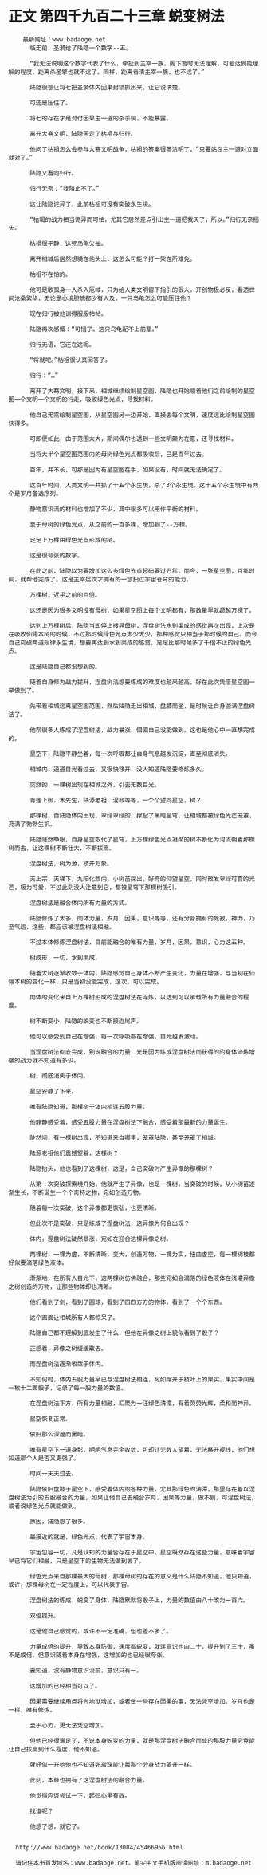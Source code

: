 # 正文 第四千九百二十三章 蜕变树法
        最新网址：www.badaoge.net
          临走前，圣漪给了陆隐一个数字--五。
      
          “我无法说明这个数字代表了什么，牵扯到主宰一族，阁下暂时无法理解，可若达到能理解的程度，距离杀圣擎也就不远了。同样，距离看清主宰一族，也不远了。”
      
          陆隐很想让将七把圣漪体内因果封锁抓出来，让它说清楚。
      
          可还是压住了。
      
          将七的存在才是对付因果主一道的杀手锏，不能暴露。
      
          离开大骞文明，陆隐带走了枯祖与归行。
      
          他问了枯祖怎么会参与大骞文明战争，枯祖的答案很简洁明了，“只要站在主一道对立面就对了。”
      
          陆隐又看向归行。
      
          归行无奈：“我阻止不了。”
      
          这让陆隐诧异了，此前枯祖可没有突破永生境。
      
          “枯竭的战力相当诡异而可怕，尤其它居然差点引出主一道把我灭了，所以。”归行无奈摇头。
      
          枯祖很平静，这死乌龟欠抽。
      
          离开相城后居然想骑在他头上，这怎么可能？打一架在所难免。
      
          枯祖不在怕的。
      
          他可是敢孤身一人杀入厄域，只为给人类文明留下指引的狠人。开创物极必反，看透世间沧桑繁华，无论是心境胆魄都少有人及，一只乌龟怎么可能压住他？
      
          现在归行被他训得服服帖帖。
      
          陆隐再次感慨：“可惜了。这只乌龟配不上前辈。”
      
          归行无语，它还在这呢。
      
          “将就吧。”枯祖很认真回答了。
      
          归行：“…”
      
          离开了大骞文明，接下来，相城继续绘制星空图，陆隐也开始顺着他们之前绘制的星空图一个文明一个文明的行走，吸收绿色光点，寻找材料。
      
          他自己无需绘制星空图，从星空图另一边开始，直接去每个文明，速度远比绘制星空图快得多。
      
          可即便如此，由于范围太大，期间偶尔也遇到一些文明颇为在意，还寻找材料。
      
          当将大半个星空图范围内的母树绿色光点都吸收后，已是百年过去。
      
          百年，并不长，可那是因为有星空图在手，如果没有，时间就无法确定了。
      
          这百年时间，人类文明一共抓了十五个永生境，杀了3个永生境。这十五个永生境中有两个是岁月备选序列。
      
          静物意识流的材料也增加了不少，其中很多可以用作平衡的材料。
      
          至于母树的绿色光点，从之前的一百多棵，增加到了--万棵。
      
          足足上万棵由绿色光点形成的树。
      
          这是很夸张的数字。
      
          在此之前，陆隐以为要增加这么多绿色光点起码要过万年，而今，一张星空图，百年时间，就帮他完成了。这是主宰层次才拥有的一念扫过宇宙苍穹的能力。
      
          万棵树，近乎之前的百倍。
      
          这还是因为很多文明没有母树，如果星空图上每个文明都有，那数量早就超越万棵了。
      
          达到上万棵树后，陆隐当即停止搜寻母树，涅盘树法水到渠成的感觉再次出现，上次是在吸收仙翎本树的时候，不过那时候绿色光点太少太少，那种感觉只相当于那时候的自己。而今自己突破两道规律永生境，想要再达到水到渠成的感觉，足足比那时候多了千倍不止的绿色光点。
      
          这是陆隐自己都没想到的。
      
          随着自身修为战力提升，涅盘树法想要练成的难度也越来越高，好在此次凭借星空图一举做到了。
      
          先带着相城远离星空图范围，然后陆隐走出相城，盘膝而坐，是时候让自身圆满涅盘树法了。
      
          他帮很多人练成了涅盘树法，战力暴涨，偏偏自己没能做到。这也是他心中一直想完成的。
      
          星空下，陆隐平静坐着，每一次呼吸都让自身气息越发沉淀，直至彻底消失。
      
          相城内，道道目光看过去，又很快移开，没人知道陆隐要修炼多久。
      
          突然的，一棵树出现在相城之外，引去无数目光。
      
          青莲上御，木先生，陆源老祖，混寂等等，一个个望向星空，树？
      
          那棵树，自陆隐体内出现，翠绿翠绿的，撑起了黑暗星穹，让相城都被绿色光芒笼罩，充满了勃勃生机。
      
          陆隐陡然睁眼，自身星空取代了星穹，上万棵绿色光点凝聚的树不断化为河流朝着那棵树而去，让这棵树不断壮大，不断拔高。
      
          涅盘树法，树为源，枝开万象。
      
          天上宗，天梯下，九阳化鼎内，小树苗探出，好奇的仰望星空，同时散发翠绿可喜的光芒，极为可爱，不过此刻没人注意到它，都被星穹下那棵树吸引。
      
          涅盘树法是融合体内所有力量的方式。
      
          陆隐修炼了太多，肉体力量，岁月，因果，意识等等，还有分身拥有的死寂，神力，乃至气运，这些，都应该被涅盘树法相融。
      
          不过本体修炼涅盘树法，目前能融合的唯有力量，岁月，因果，意识，心力这五种。
      
          树成形，一切，水到渠成。
      
          随着大树逐渐收敛于体内，陆隐感觉自己身体不断产生变化，力量在增强，与当初在仙翎本树的变化一样，只是当初没能完成，这次，可以完成。
      
          肉体的变化来自上万棵树形成的涅盘树法在淬炼，以达到可以承载所有力量融合的程度。
      
          树不断变小，陆隐的蜕变也不断接近尾声。
      
          他可以感受到自己在增强，每一次呼吸都在增强，目光越发激动。
      
          当涅盘树法彻底完成，别说融合的力量，光是因为练成涅盘树法而获得的的身体淬炼增强的战力就不知道有多少。
      
          树，彻底消失于体内。
      
          星空安静了下来。
      
          唯有陆隐知道，那棵树于体内相连五股力量。
      
          他静静感受着，感受五股力量在涅盘树法下融合，感受着那最新的力量诞生。
      
          陡然间，有一棵树出现，不知道来自哪里，笼罩陆隐，甚至笼罩了相城。
      
          陆源老祖他们震撼望着，这棵树？
      
          陆隐抬头，他也看到了这棵树，这是，自己突破时产生异像的那棵树？
      
          从第一次突破探索境开始，他就产生了异像，也是一棵树，当突破的时候，从小树苗逐渐生长，不断诞生一个个奇特之物，宛如创造万物。
      
          随着每一次突破，这个异像都更恢弘，也更清晰。
      
          但此次不是突破，只是练成了涅盘树法，这异像为何会出现？
      
          体内，涅盘树法陡然暴涨，宛如在迎合这棵异像之树。
      
          两棵树，一棵为虚，不断清晰，变大，创造万物，一棵为实，扭曲虚空，每一棵树枝都好似要滴落绿色液体。
      
          渐渐地，在所有人目光下，这两棵树仿佛融合，那些宛如会滴落的绿色液体在浇灌异像之树创造的万物，让那些物体却也清晰。
      
          他们看到了剑，看到了圆球，看到了四四方方的物体，看到了一个个东西。
      
          这个画面让相城所有人都惊呆了。
      
          陆隐自己都不理解到底发生了什么，但他在异像之树上貌似看到了骰子？
      
          正想着，异像之树缓缓散去。
      
          而涅盘树法逐渐收敛于体内。
      
          不知何时，体内五股力量早已与涅盘树法相连，宛如撑开于枝叶上的果实，果实中间是一枚十二面骰子，记录了每一股力量的数值。
      
          在涅盘树法下方，所有力量相融，汇聚为一汪绿色清潭，有着荧荧光辉，柔和而神异。
      
          星空恢复正常。
      
          依旧那么深邃而黑暗。
      
          唯有星空下一道身影，明明气息完全收敛，可却让无数人望着，无法移开视线，他们想知道那个人是否又更强了。
      
          时间一天天过去。
      
          陆隐依旧盘膝于星空下，感受着体内的各种力量，尤其那绿色的清潭，那里存在着以涅盘树法为引的五股融合的力量，如果让他自己去融合岁月，因果等力量，做不到，可涅盘树法，或者说绿色光点就能做到。
      
          原因，陆隐想了很多。
      
          最接近的就是，绿色光点，代表了宇宙本身。
      
          宇宙包容一切，凡是认知的力量皆存在于星空中，星空既然存在这些力量，意味着宇宙早已将它们相融，只是星空下的生物无法做到罢了。
      
          绿色光点来自那棵最大的母树，那棵母树的存在的意义是什么陆隐不知道，他只知道，或许，那棵母树在一定程度上，可以代表宇宙。
      
          涅盘树法的练成，蜕变了身体，陆隐默默将骰子上，力量的数值由八十改为一百六。
      
          双倍提升。
      
          这是他自己感觉的，或许不一定准确，但也差不多了。
      
          力量成倍的提升，导致本身防御，速度都蜕变，就连意识也由二十，提升到了三十，虽不是成倍，但意识随着本身在增强，这增加的也已经很夸张。
      
          要知道，没有静物意识流前，意识只有一。
      
          这增加的已经相当可以了。
      
          因果需要继续用点将台地狱增加，或者做一些存在因果的事，无法凭空增加。岁月也是一样，唯有修炼。
      
          至于心力，更无法凭空增加。
      
          但他已经很满足了，不说本身蜕变的力量，就是那涅盘树法融合而成的那股力量究竟能让自己拔高到什么程度，他不知道。
      
          就好似一开始他也不知道死寂珠能让晨那个分身战力飙升一样。
      
          此刻，本尊也拥有了这涅盘树法的融合力量。
      
          他觉得应该尝试一下，起码心里有数。
      
          找谁呢？
      
          他想了想，就它了。
      
      
      http://www.badaoge.net/book/13084/45466956.html
      
      请记住本书首发域名：www.badaoge.net。笔尖中文手机版阅读网址：m.badaoge.net